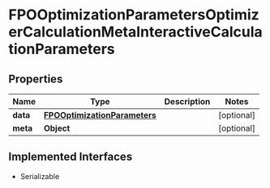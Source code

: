 

# FPOOptimizationParametersOptimizerCalculationMetaInteractiveCalculationParameters


## Properties

Name | Type | Description | Notes
------------ | ------------- | ------------- | -------------
**data** | [**FPOOptimizationParameters**](FPOOptimizationParameters.md) |  |  [optional]
**meta** | **Object** |  |  [optional]


## Implemented Interfaces

* Serializable


